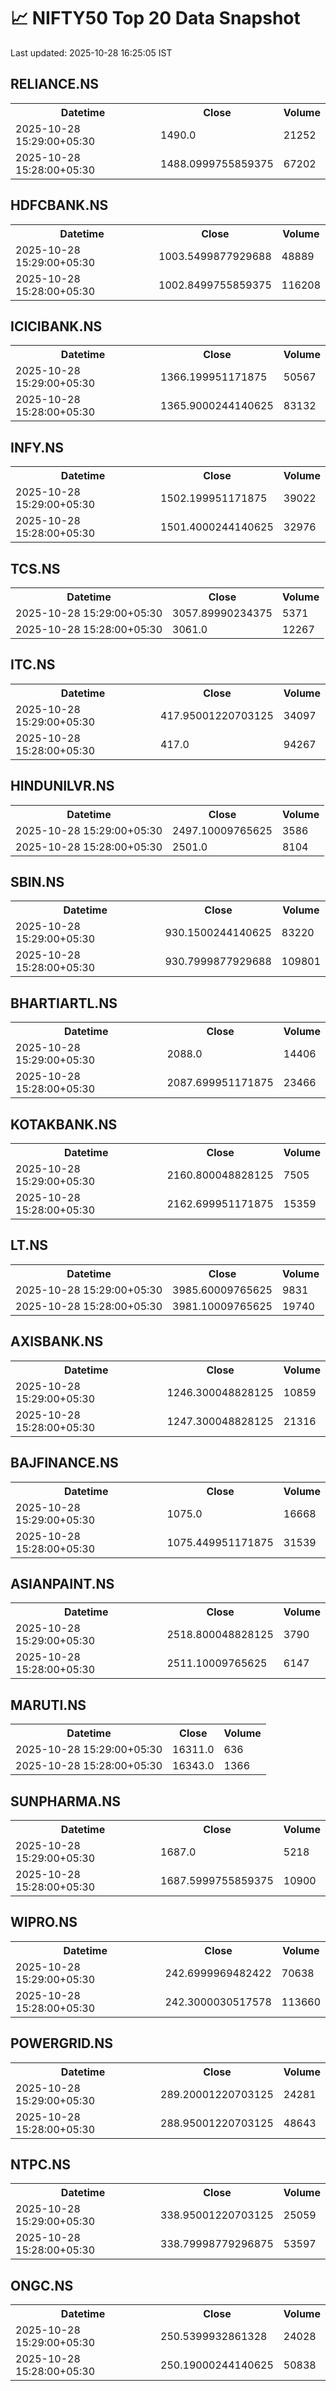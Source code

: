 # 📈 NIFTY50 Top 20 Data Snapshot

Last updated: 2025-10-28 16:25:05 IST

## RELIANCE.NS

<table>
  <tr><th>Datetime</th><th>Close</th><th>Volume</th></tr>
  <tr><td>2025-10-28 15:29:00+05:30</td><td>1490.0</td><td>21252</td></tr>
  <tr><td>2025-10-28 15:28:00+05:30</td><td>1488.0999755859375</td><td>67202</td></tr>
</table>

## HDFCBANK.NS

<table>
  <tr><th>Datetime</th><th>Close</th><th>Volume</th></tr>
  <tr><td>2025-10-28 15:29:00+05:30</td><td>1003.5499877929688</td><td>48889</td></tr>
  <tr><td>2025-10-28 15:28:00+05:30</td><td>1002.8499755859375</td><td>116208</td></tr>
</table>

## ICICIBANK.NS

<table>
  <tr><th>Datetime</th><th>Close</th><th>Volume</th></tr>
  <tr><td>2025-10-28 15:29:00+05:30</td><td>1366.199951171875</td><td>50567</td></tr>
  <tr><td>2025-10-28 15:28:00+05:30</td><td>1365.9000244140625</td><td>83132</td></tr>
</table>

## INFY.NS

<table>
  <tr><th>Datetime</th><th>Close</th><th>Volume</th></tr>
  <tr><td>2025-10-28 15:29:00+05:30</td><td>1502.199951171875</td><td>39022</td></tr>
  <tr><td>2025-10-28 15:28:00+05:30</td><td>1501.4000244140625</td><td>32976</td></tr>
</table>

## TCS.NS

<table>
  <tr><th>Datetime</th><th>Close</th><th>Volume</th></tr>
  <tr><td>2025-10-28 15:29:00+05:30</td><td>3057.89990234375</td><td>5371</td></tr>
  <tr><td>2025-10-28 15:28:00+05:30</td><td>3061.0</td><td>12267</td></tr>
</table>

## ITC.NS

<table>
  <tr><th>Datetime</th><th>Close</th><th>Volume</th></tr>
  <tr><td>2025-10-28 15:29:00+05:30</td><td>417.95001220703125</td><td>34097</td></tr>
  <tr><td>2025-10-28 15:28:00+05:30</td><td>417.0</td><td>94267</td></tr>
</table>

## HINDUNILVR.NS

<table>
  <tr><th>Datetime</th><th>Close</th><th>Volume</th></tr>
  <tr><td>2025-10-28 15:29:00+05:30</td><td>2497.10009765625</td><td>3586</td></tr>
  <tr><td>2025-10-28 15:28:00+05:30</td><td>2501.0</td><td>8104</td></tr>
</table>

## SBIN.NS

<table>
  <tr><th>Datetime</th><th>Close</th><th>Volume</th></tr>
  <tr><td>2025-10-28 15:29:00+05:30</td><td>930.1500244140625</td><td>83220</td></tr>
  <tr><td>2025-10-28 15:28:00+05:30</td><td>930.7999877929688</td><td>109801</td></tr>
</table>

## BHARTIARTL.NS

<table>
  <tr><th>Datetime</th><th>Close</th><th>Volume</th></tr>
  <tr><td>2025-10-28 15:29:00+05:30</td><td>2088.0</td><td>14406</td></tr>
  <tr><td>2025-10-28 15:28:00+05:30</td><td>2087.699951171875</td><td>23466</td></tr>
</table>

## KOTAKBANK.NS

<table>
  <tr><th>Datetime</th><th>Close</th><th>Volume</th></tr>
  <tr><td>2025-10-28 15:29:00+05:30</td><td>2160.800048828125</td><td>7505</td></tr>
  <tr><td>2025-10-28 15:28:00+05:30</td><td>2162.699951171875</td><td>15359</td></tr>
</table>

## LT.NS

<table>
  <tr><th>Datetime</th><th>Close</th><th>Volume</th></tr>
  <tr><td>2025-10-28 15:29:00+05:30</td><td>3985.60009765625</td><td>9831</td></tr>
  <tr><td>2025-10-28 15:28:00+05:30</td><td>3981.10009765625</td><td>19740</td></tr>
</table>

## AXISBANK.NS

<table>
  <tr><th>Datetime</th><th>Close</th><th>Volume</th></tr>
  <tr><td>2025-10-28 15:29:00+05:30</td><td>1246.300048828125</td><td>10859</td></tr>
  <tr><td>2025-10-28 15:28:00+05:30</td><td>1247.300048828125</td><td>21316</td></tr>
</table>

## BAJFINANCE.NS

<table>
  <tr><th>Datetime</th><th>Close</th><th>Volume</th></tr>
  <tr><td>2025-10-28 15:29:00+05:30</td><td>1075.0</td><td>16668</td></tr>
  <tr><td>2025-10-28 15:28:00+05:30</td><td>1075.449951171875</td><td>31539</td></tr>
</table>

## ASIANPAINT.NS

<table>
  <tr><th>Datetime</th><th>Close</th><th>Volume</th></tr>
  <tr><td>2025-10-28 15:29:00+05:30</td><td>2518.800048828125</td><td>3790</td></tr>
  <tr><td>2025-10-28 15:28:00+05:30</td><td>2511.10009765625</td><td>6147</td></tr>
</table>

## MARUTI.NS

<table>
  <tr><th>Datetime</th><th>Close</th><th>Volume</th></tr>
  <tr><td>2025-10-28 15:29:00+05:30</td><td>16311.0</td><td>636</td></tr>
  <tr><td>2025-10-28 15:28:00+05:30</td><td>16343.0</td><td>1366</td></tr>
</table>

## SUNPHARMA.NS

<table>
  <tr><th>Datetime</th><th>Close</th><th>Volume</th></tr>
  <tr><td>2025-10-28 15:29:00+05:30</td><td>1687.0</td><td>5218</td></tr>
  <tr><td>2025-10-28 15:28:00+05:30</td><td>1687.5999755859375</td><td>10900</td></tr>
</table>

## WIPRO.NS

<table>
  <tr><th>Datetime</th><th>Close</th><th>Volume</th></tr>
  <tr><td>2025-10-28 15:29:00+05:30</td><td>242.6999969482422</td><td>70638</td></tr>
  <tr><td>2025-10-28 15:28:00+05:30</td><td>242.3000030517578</td><td>113660</td></tr>
</table>

## POWERGRID.NS

<table>
  <tr><th>Datetime</th><th>Close</th><th>Volume</th></tr>
  <tr><td>2025-10-28 15:29:00+05:30</td><td>289.20001220703125</td><td>24281</td></tr>
  <tr><td>2025-10-28 15:28:00+05:30</td><td>288.95001220703125</td><td>48643</td></tr>
</table>

## NTPC.NS

<table>
  <tr><th>Datetime</th><th>Close</th><th>Volume</th></tr>
  <tr><td>2025-10-28 15:29:00+05:30</td><td>338.95001220703125</td><td>25059</td></tr>
  <tr><td>2025-10-28 15:28:00+05:30</td><td>338.79998779296875</td><td>53597</td></tr>
</table>

## ONGC.NS

<table>
  <tr><th>Datetime</th><th>Close</th><th>Volume</th></tr>
  <tr><td>2025-10-28 15:29:00+05:30</td><td>250.5399932861328</td><td>24028</td></tr>
  <tr><td>2025-10-28 15:28:00+05:30</td><td>250.19000244140625</td><td>50838</td></tr>
</table>

